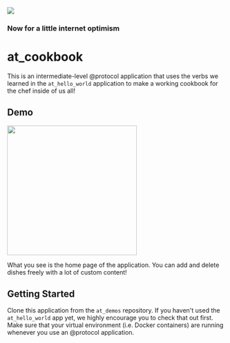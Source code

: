 <img src="https://atsign.dev/assets/img/@developersmall.png?sanitize=true">

### Now for a little internet optimism

# at_cookbook

This is an intermediate-level @protocol application that uses the verbs we learned in the `at_hello_world` application to make a working cookbook for the chef inside of us all!

## Demo

<img src="https://raw.githubusercontent.com/atsign-foundation/at_demos/master/at_cookbook/Complete_Version/assets/at_cookbook_demo.gif" width=300>

What you see is the home page of the application. You can add and delete dishes freely with a lot of custom content!

## Getting Started

Clone this application from the `at_demos` repository. If you haven't used the `at_hello_world` app yet, we highly encourage you to check that out first. Make sure that your virtual environment (i.e. Docker containers) are running whenever you use an @protocol application.
